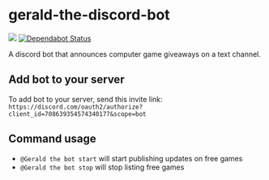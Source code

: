 # gerald-the-discord-bot
![](https://github.com/SparrowBrain/gerald-the-discord-bot/workflows/Continuous%20Integration/badge.svg)
[![Dependabot Status](https://api.dependabot.com/badges/status?host=github&repo=SparrowBrain/gerald-the-discord-bot)](https://dependabot.com)

A discord bot that announces computer game giveaways on a text channel.

## Add bot to your server ##
To add bot to your server, send this invite link:
`https://discord.com/oauth2/authorize?client_id=708639354574340177&scope=bot`

## Command usage ##
- `@Gerald the bot start` will start publishing updates on free games
- `@Gerald the bot stop` will stop listing free games
